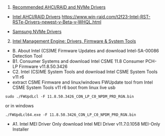 1. [Recommended AHCI/RAID and NVMe Drivers](https://www.win-raid.com/t29f25-Recommended-AHCI-RAID-and-NVMe-Drivers.html)
- [Intel AHCI/RAID Drivers](https://downloadcenter.intel.com/ru/download/27400/-Intel-Rapid-Storage-Intel-RST-?product=55005)
https://www.win-raid.com/t2f23-Intel-RST-RSTe-Drivers-newest-v-Beta-v-WHQL.html

- [Samsung NVMe Drivers](http://www.samsung.com/semiconductor/minisite/ssd/download/tools/)

2. [Intel Management Engine: Drivers, Firmware & System Tools](https://www.win-raid.com/t596f39-Intel-Management-Engine-Drivers-Firmware-amp-System-Tools.html#no_permission_userprofile)

- B. About Intel (CS)ME Firmware Updates and download Intel-SA-00086 Detection Tool
- B1. Consumer Systems and download Intel CSME 11.8 Consumer PCH-LP Firmware v11.8.50.3426
- C2. Intel (CS)ME System Tools and download Intel CSME System Tools v11 r6
- extract CSME Firmware and linux/windows FWUpdate tool from Intel CSME System Tools v11 r6 boot from linux live usb

`sudo ./FWUpdLcl -F 11.8.50.3426_CON_LP_C0_NPDM_PRD_RGN.bin`

or in windows

`./FWUpdLcl64.exe -F 11.8.50.3426_CON_LP_C0_NPDM_PRD_RGN.bin`

- A1. Intel MEI Driver Only download Intel MEI Driver v11.7.0.1058 MEI-Only Installer
